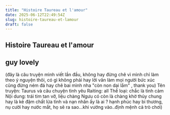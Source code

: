 ```yaml
---
title: "Histoire Taureau et l'amour"
date: 2025-06-12T22:49:54Z
slug: histoire-taureau-et-lamour
draft: false
---
```


## Histoire Taureau et l'amour

## guy lovely

(đây là câu truyện mình viết lần đầu, không hay đừng chê vì mình chỉ làm theo ý nguyện thôi, có gì không phải hay lời văn làm mọi người bức xúc cũng đừng ném đá hay chê bai mình nha "còn non dại lắm"  , thank you)
Tên truyện: Taurus và câu chuyện tình yêu
Raiting: all
Thể loại: chắc là tình cảm
Nội dung: trái tim tan vỡ, liệu chàng Ngưu có còn là chàng khờ thủy chung hay là kẻ đậm chất lừa tình và nạn nhân ấy là ai ? hạnh phúc hay bi thương, nụ cười hay nước mắt, họ sẽ ra sao...khi vướng vào..định mệnh cả trò chơi)